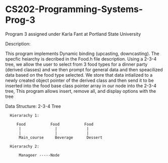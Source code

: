 # CS202-Programming-Systems-Prog-3
Program 3 assigned under Karla Fant at Portland State University

Description:

This program implements Dynamic binding (upcasting, downcasting). The specfic heiarchy is decribed in the Food.h file description. Using a 2-3-4 tree, we allow the user to select from 3 food types for a dinner party (derived classes) and we then prompt for general data and then speacilized data based on the food type selected. We store that data intialized to a newly created object pointer of the derived class and then send it to be inserted into the food base class pointer array in our node into the 2-3-4 tree, This program allows insert, remove all, and display options with the tree

Data Structure: 2-3-4 Tree

      Hierarachy 1:
      
         Food           Food           Food
          |               |             |
          |               |             |
          Main_course     Beverage      Dessert
      
      Hierarachy 2:
      
          Manageer -----Node
        
